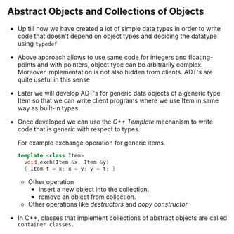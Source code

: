 ## Abstract Objects and Collections of Objects
- Up till now we have created a lot of simple data types in order to write code that doesn't depend on object types and deciding the datatype using `typedef`

- Above approach allows to use same code for integers and floating-points and with pointers, object type can be arbitrarily complex. Moreover implementation is not also hidden from clients. ADT's are quite useful in this sense

- Later we will develop ADT's for generic data objects of a generic type Item so that we can write client programs where we use Item in same way as built-in types.

- Once developed we can use the *C++ Template* mechanism to write code that is generic with respect to types.

  For example exchange operation for generic items.

  ````c++
  template <class Item>
  	void exch(Item &x, Item &y)
  	{ Item t = x; x = y; y = t; }
  ````

  - Other operation
    - insert a new object into the collection.
    - remove an object from collection.
  - Other operations like *destructors* and *copy constructor*

- In C++, classes that implement collections of abstract objects are called `container classes.`